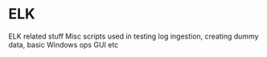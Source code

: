 ELK
===

ELK related stuff
Misc scripts used in testing log ingestion, creating dummy data, basic Windows ops GUI etc
